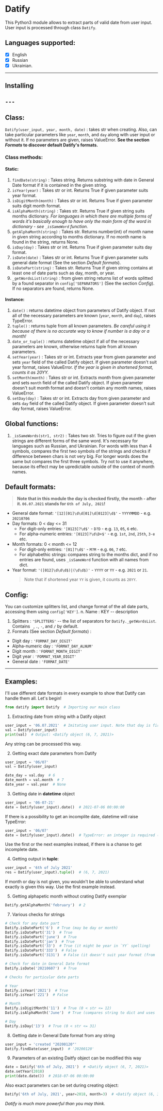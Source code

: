 # Datify
This Python3 module allows to extract parts of valid date from user input.
User input is processed through class `Datify`.
## Languages supported: 
- [x] English
- [x] Russian 
- [x] Ukrainian.

---
## Installing
`---`
---

## Class:
` Datify(user_input, year, month, date) ` : takes str when creating. Also, can take particular parameters like `year`, `month`, and `day` along with user input or without it. If no parameters are given, raises ValueError. **See the section *Formats* to discover default Datify's formats.**
### Class methods:
  #### Static:
  1. `findDate(string)` : Takes string. Returns substring with date in General Date format if it is contained in the given string.
  2. `isYear(year)` : Takes str or int. Returns True if given parameter suits year format.
  3. `isDigitMonth(month)` : Takes str or int. Returns True if given parameter suits digit month format.
  4. `isAlphaMonth(string)` : Takes str. Returns True if given string suits months dictionary. *For languages in which there are multiple forms of words it's basically enough to have only the main form of the word in dictionary - see `_isSameWord` function.*
  5. `getAlphaMonth(string)` :  Takes str. Returns number(int) of month name in given string according to months dictionary. If no month name is found in the string, returns None.
  6. `isDay(day)` : Takes str or int. Returns True if given parameter suits day format.
  7. `isDate(date)` : Takes str or int. Returns True if given parameter suits general date format (See the section *Default formats*).
  8. `isDatePart(string)` : Takes str. Returns True if given string contains at least one of date parts such as day, month, or year.
  9. `_getWordsList(string)` : from given string returns list of words splitted by a found separator in `config['SEPARATORS']` (See the section *Config*). If no separators are found, returns None.

  #### Instance:
  1. `date()` : returns datetime object from parameters of Datify object. If not all of the necessary parameters are known (`year`, `month`, and `day`), raises TypeError.
  2. `tuple()` : returns tuple from all known parameters. *Be careful using it because of there is no accurate way to know if number is a day or a month!*
  3. `date_or_tuple()` : returns datetime object if all of the necessary parameters are known, otherwise returns tuple from all known parameters.
  4. `setYear(year)` : Takes str or int. Extracts year from given parameter and sets `year` field of the called Datify object. If given parameter doesn't suit year format, raises ValueError. *If the year is given in shortened format, counts it as 20YY.*
  5. `setMonth(month)` : Takes str or int. Extracts month from given parameter and sets `month` field of the called Datify object. If given parameter doesn't suit month format and doesn't contain any month names, raises ValueError.
  6. `setDay(day)` : Takes str or int. Extracts day from given parameter and sets `day` field of the called Datify object. If given parameter doesn't suit day format, raises ValueError.

## Global functions:
1. `_isSameWords(str1, str2)` : Takes two str. Tries to figure out if the given strings are different forms of the same word. It's necessary for languages such as Russian, and Ukrainian. For words with less than 4 symbols, compares the first two symbols of the strings and checks if difference between chars is not very big. For longer words does the same but compares the first three symbols. Try not to use it anywhere, because its effect may be upredictable outside of the context of month names.

## Default formats:
> **Note that in this module the day is checked firstly, the month - after it. `06.07.2021` stands for `6th of July, 2021`!**
- General date format:
  `'[12][01]\d\d[01]\d[0123]\d$'` - `YYYYMMDD` - e.g. `20210706`
- Day formats:
  0 < day <= 31
  - For digit-only entries: `'[0123]?\d$'` - `D?D` - e.g. `13`, `05`, `6` etc.
  - For alpha-numeric entries: `'[0123]?\d\D+$'` - e.g. `1st`, `2nd`, `25th`, `3-е` etc.
- Month formats:
  0 < month <= 12
  - For digit-only entries: `'[01]?\d$'` - `M?M` - e.g. `06`, `7` etc.
  - For alphabethic strings: compares string to the months dict, and if no entries are found, uses `_isSameWord` function with all names from dict.
- Year format:
  `'([012]\d\d\d$)|(\d\d$)'` - `YYYY` or `YY` - e.g. `2021` or `21`.
  > Note that if shortened year `YY` is given, it counts as `20YY`.

## Config:
You can customize splitters list, and change format of the all date parts, accessing them using `config['KEY']`.
n. Name : KEY -- description
1. Splitters : `'SPLITTERS'` -- the list of separators for `Datify._getWordsList`. Contains ` `, `.`, `-`, and `/` by default.
2. Formats (See section *Default formats*) :
  - Digit day : `'FORMAT_DAY_DIGIT'`
  - Alpha-numeric day : `'FORMAT_DAY_ALNUM'`
  - Digit month : `'FORMAT_MONTH_DIGIT'`
  - Digit year : `'FORMAT_YEAR_DIGIT'`
  - General date : `'FORMAT_DATE'`

---

## Examples:
I'll use different date formats in every example to show that Datify can handle them all. Let's begin!
```python
from datify import Datify  # Importing our main class
```
1. Extracting date from string with a Datify object
```python
user_input = '06.07.2021'  # Imitating user input. Note that day is first!
val = Datify(user_input)
print(val)  # Output: <Datify object (6, 7, 2021)>
```
Any string can be processed this way.

2. Getting exact date parameters from Datify
```python
user_input = '06/07'
val = Datify(user_input)

date_day = val.day  # 6
date_month = val.month  # 7
date_year = val.year  # None
```

3. Getting date in **datetime** object
```python
user_input = '06-07-21'
date = Datify(user_input).date()  # 2021-07-06 00:00:00
```
If there is a possibility to get an incomplite date, datetime will raise TypeError:
```python
user_input = '06/07'
date = Datify(user_input).date()  # TypeError: an integer is required (got type NoneType)
```
Use the first or the next examples instead, if there is a chanse to get incomplete date.

4. Getting output in **tuple**:
```python
user_input = '6th of July 2021'
res = Datify(user_input).tuple()  # (6, 7, 2021)
```
If month or day is not given, you wouldn't be able to understand what exactly is given this way. Use the first example instead.

5. Getting alphapetic month without crating Datify exemplar
```python
Datify.getAlphaMonth('february')  # 2
```
7. Various checks for strings
```python
# Check for any date part
Datify.isDatePart('6')  # True (may be day or month)
Datify.isDatePart('31')  # True
Datify.isDatePart('june')  # True
Datify.isDatePart('jan')  # True
Datify.isDatePart('33')  # True (it might be year in `YY` spelling)
Datify.isDatePart('333')  # False
Datify.isDatePart('3131')  # False (it doesn't suit year format (from `10YY` to `21YY`))

# Check for date in General Date format
Datify.isDate('20210607')  # True

# Checks for particular date parts

# Year
Datify.isYear('2021')  # True
Datify.isYear('221')  # False

# Month
Datify.isDigitMonth('11')  # True (0 < str <= 12)
Datify.isAlphaMonth('June')  # True (compares string to dict and uses `_isSameWord` function

# Day
Datify.isDay('13')  # True (0 < str <= 31)
```

8. Getting date in General Date format from any string
```python
user_input = 'created "20200120"'
Datify.findDate(user_input)  # '20200120'
```

9. Parameters of an existing Daitfy object can be modified this way
```python
date = Datify('6th of July, 2021')  # <Datify object (6, 7, 2021)>
date.setYear(2018)
print(date.date())  # 2018-07-06 00:00:00
```
Also exact parameters can be set during creating object:
```python
Datify('6th of July, 2021', year=2018, month=3)  # <Datify object (6, 3, 2018)>
```

*Datify is much more powerful than you may think.*
